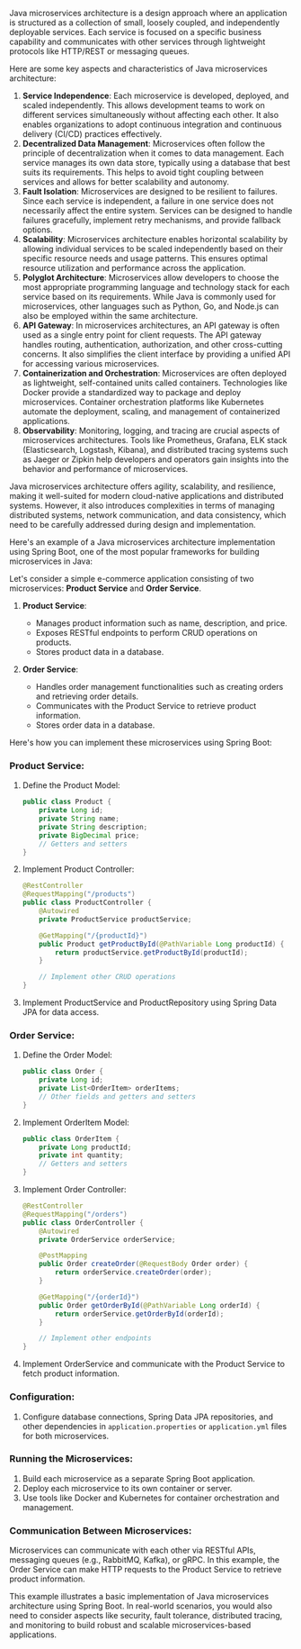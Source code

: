 Java microservices architecture is a design approach where an application is structured as a collection of small, loosely coupled, and independently deployable services. Each service is focused on a specific business capability and communicates with other services through lightweight protocols like HTTP/REST or messaging queues.

Here are some key aspects and characteristics of Java microservices architecture:

1. **Service Independence**: Each microservice is developed, deployed, and scaled independently. This allows development teams to work on different services simultaneously without affecting each other. It also enables organizations to adopt continuous integration and continuous delivery (CI/CD) practices effectively.
2. **Decentralized Data Management**: Microservices often follow the principle of decentralization when it comes to data management. Each service manages its own data store, typically using a database that best suits its requirements. This helps to avoid tight coupling between services and allows for better scalability and autonomy.
3. **Fault Isolation**: Microservices are designed to be resilient to failures. Since each service is independent, a failure in one service does not necessarily affect the entire system. Services can be designed to handle failures gracefully, implement retry mechanisms, and provide fallback options.
4. **Scalability**: Microservices architecture enables horizontal scalability by allowing individual services to be scaled independently based on their specific resource needs and usage patterns. This ensures optimal resource utilization and performance across the application.
5. **Polyglot Architecture**: Microservices allow developers to choose the most appropriate programming language and technology stack for each service based on its requirements. While Java is commonly used for microservices, other languages such as Python, Go, and Node.js can also be employed within the same architecture.
6. **API Gateway**: In microservices architectures, an API gateway is often used as a single entry point for client requests. The API gateway handles routing, authentication, authorization, and other cross-cutting concerns. It also simplifies the client interface by providing a unified API for accessing various microservices.
7. **Containerization and Orchestration**: Microservices are often deployed as lightweight, self-contained units called containers. Technologies like Docker provide a standardized way to package and deploy microservices. Container orchestration platforms like Kubernetes automate the deployment, scaling, and management of containerized applications.
8. **Observability**: Monitoring, logging, and tracing are crucial aspects of microservices architectures. Tools like Prometheus, Grafana, ELK stack (Elasticsearch, Logstash, Kibana), and distributed tracing systems such as Jaeger or Zipkin help developers and operators gain insights into the behavior and performance of microservices.

Java microservices architecture offers agility, scalability, and resilience, making it well-suited for modern cloud-native applications and distributed systems. However, it also introduces complexities in terms of managing distributed systems, network communication, and data consistency, which need to be carefully addressed during design and implementation.



Here's an example of a Java microservices architecture implementation using Spring Boot, one of the most popular frameworks for building microservices in Java:

Let's consider a simple e-commerce application consisting of two microservices: **Product Service** and **Order Service**.

1. **Product Service**:

   - Manages product information such as name, description, and price.
   - Exposes RESTful endpoints to perform CRUD operations on products.
   - Stores product data in a database.
2. **Order Service**:

   - Handles order management functionalities such as creating orders and retrieving order details.
   - Communicates with the Product Service to retrieve product information.
   - Stores order data in a database.

Here's how you can implement these microservices using Spring Boot:

### Product Service:

1. Define the Product Model:

   ```java
   public class Product {
       private Long id;
       private String name;
       private String description;
       private BigDecimal price;
       // Getters and setters
   }
   ```
2. Implement Product Controller:

   ```java
   @RestController
   @RequestMapping("/products")
   public class ProductController {
       @Autowired
       private ProductService productService;

       @GetMapping("/{productId}")
       public Product getProductById(@PathVariable Long productId) {
           return productService.getProductById(productId);
       }

       // Implement other CRUD operations
   }
   ```
3. Implement ProductService and ProductRepository using Spring Data JPA for data access.

### Order Service:

1. Define the Order Model:

   ```java
   public class Order {
       private Long id;
       private List<OrderItem> orderItems;
       // Other fields and getters and setters
   }
   ```
2. Implement OrderItem Model:

   ```java
   public class OrderItem {
       private Long productId;
       private int quantity;
       // Getters and setters
   }
   ```
3. Implement Order Controller:

   ```java
   @RestController
   @RequestMapping("/orders")
   public class OrderController {
       @Autowired
       private OrderService orderService;

       @PostMapping
       public Order createOrder(@RequestBody Order order) {
           return orderService.createOrder(order);
       }

       @GetMapping("/{orderId}")
       public Order getOrderById(@PathVariable Long orderId) {
           return orderService.getOrderById(orderId);
       }

       // Implement other endpoints
   }
   ```
4. Implement OrderService and communicate with the Product Service to fetch product information.

### Configuration:

1. Configure database connections, Spring Data JPA repositories, and other dependencies in `application.properties` or `application.yml` files for both microservices.

### Running the Microservices:

1. Build each microservice as a separate Spring Boot application.
2. Deploy each microservice to its own container or server.
3. Use tools like Docker and Kubernetes for container orchestration and management.

### Communication Between Microservices:

Microservices can communicate with each other via RESTful APIs, messaging queues (e.g., RabbitMQ, Kafka), or gRPC. In this example, the Order Service can make HTTP requests to the Product Service to retrieve product information.

This example illustrates a basic implementation of Java microservices architecture using Spring Boot. In real-world scenarios, you would also need to consider aspects like security, fault tolerance, distributed tracing, and monitoring to build robust and scalable microservices-based applications.
